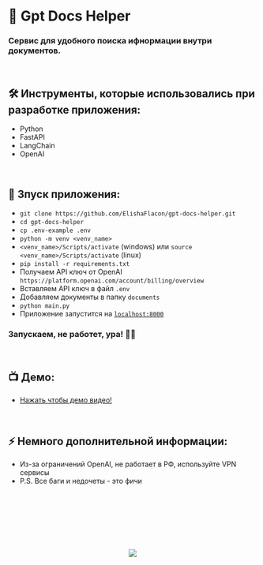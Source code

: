 <h1> 
🔎 Gpt Docs Helper
</h1>

<h3>
Сервис для удобного поиска ифнормации внутри документов.
</h3>


</br>



<h2>
🛠️ Инструменты, которые использовались при разработке приложения:
</h2>

- Python
- FastAPI
- LangChain
- OpenAI



</br>



<h2>
🚀 Зпуск приложения:
</h2>

- `git clone https://github.com/ElishaFlacon/gpt-docs-helper.git`
- `cd gpt-docs-helper`
- `cp .env-example .env`
- `python -m venv <venv_name>`
- `<venv_name>/Scripts/activate` (windows) или `source <venv_name>/Scripts/activate` (linux)
- `pip install -r requirements.txt`
- Получаем API ключ от OpenAI `https://platform.openai.com/account/billing/overview`
- Вставляем API ключ в файл `.env`
- Добавляем документы в папку `documents`
- `python main.py`
- Приложение запустится на [`localhost:8000`](http://localhost:8000/)

<h3>
Запускаем, не работет, ура! 🗿🚬
</h3>



</br>



<h2>
📺 Демо:
</h2>

- <a href="">Нажать чтобы демо видео!</a>



</br>



<h2>
⚡ Немного дополнительной информации:
</h2>

- Из-за ограничений OpenAI, не работает в РФ, используйте VPN сервисы
- P.S. Все баги и недочеты - это фичи




<br/>
<br/>
<br/>
<br/>
<br/>
<br/>



<p align="center">
  <img src="https://capsule-render.vercel.app/api?type=waving&color=d179b8&height=64&section=footer"/>
</p>

